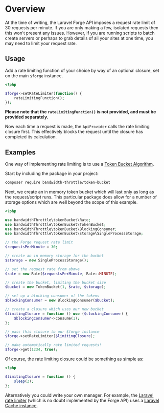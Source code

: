 # Overview

At the time of writing, the Laravel Forge API imposes a request rate limit of 30 requests per minute. If you are only making a few, isolated requests then this won't present any issues. However, if you are running scripts to batch create servers or perhaps to grab details of all your sites at one time, you may need to limit your request rate.

## Usage

Add a rate limiting function of your choice by way of an optional closure, set on the main `$forge` instance.

```php
<?php

$forge->setRateLimiter(function() {
    rateLimitingFunction();
});
```

**Please note that the `rateLimitingFunction()` is not provided, and must be provided separately.**

Now each time a request is made, the `ApiProvider` calls the rate limiting closure first. This effectively blocks the request until the closure has completed its calculation.

## Examples

One way of implementing rate limiting is to use a [Token Bucket Algorithm][924f3b4d].

Start by including the package in your project:

```bash
composer require bandwidth-throttle/token-bucket
```

Next, we create an in memory token bucket which will last only as long as the request/script runs. This particular package does allow for a number of storage options which are well beyond the scope of this example.

```php
<?php

use bandwidthThrottle\tokenBucket\Rate;
use bandwidthThrottle\tokenBucket\TokenBucket;
use bandwidthThrottle\tokenBucket\BlockingConsumer;
use bandwidthThrottle\tokenBucket\storage\SingleProcessStorage;

// the Forge request rate limit
$requestsPerMinute = 30;

// create an in memory storage for the bucket
$storage = new SingleProcessStorage();

// set the request rate from above
$rate = new Rate($requestsPerMinute, Rate::MINUTE);

// create the bucket, limiting the bucket size
$bucket = new TokenBucket(1, $rate, $storage);

// set up a blocking consumer of the tokens
$blockingConsumer = new BlockingConsumer($bucket);

// create a closure which uses our new bucket
$limitingClosure = function () use ($clockingConsumer) {
    $blockingConsumer->consume(1);
};

// pass this closure to our $forge instance
$forge->setRateLimiter($limitingClosure);

// make automatically rate limited requests!
$forge->get(1234, true);
```

Of course, the rate limiting closure could be something as simple as:

```php
<?php 

$limitingClosure = function () {
    sleep(2);
};
```

Alternatively you could write your own manager. For example, the [Laravel rate limiter](https://github.com/illuminate/cache/blob/master/RateLimiter.php) (which is no doubt implemented by the Forge API) uses a [Laravel Cache instance](https://laravel.com/docs/5.4/cache).

  [924f3b4d]: https://github.com/bandwidth-throttle/token-bucket "PHP Tocken Bucket implementation"

